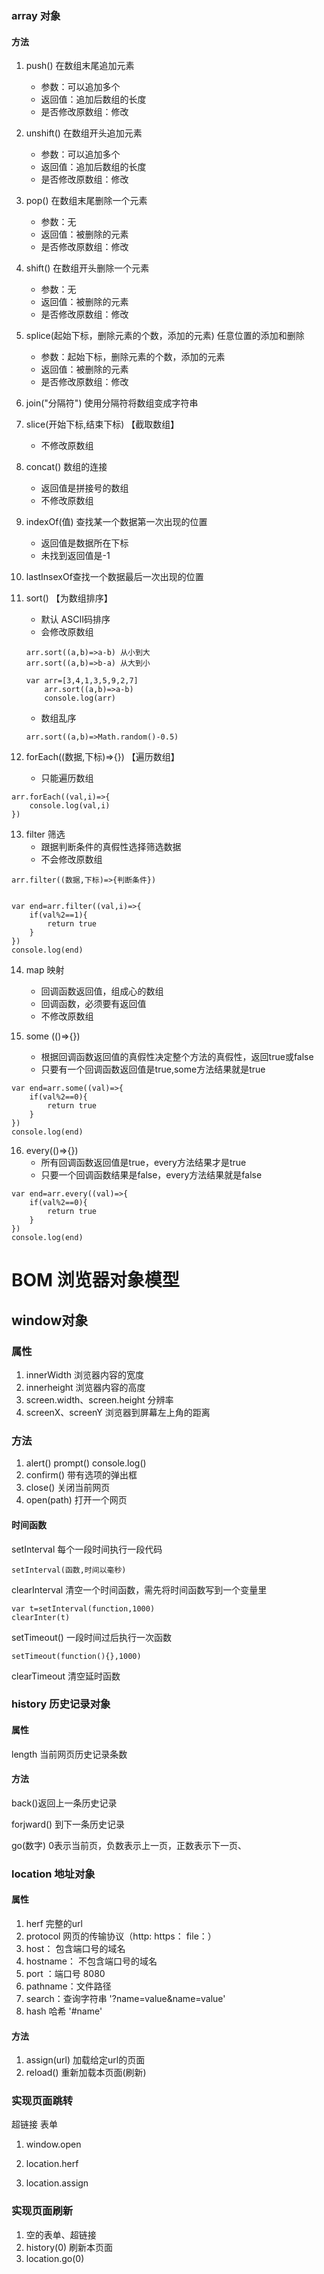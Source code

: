 ### array 对象
#### 方法
1. push()  在数组末尾追加元素
    * 参数：可以追加多个
    * 返回值：追加后数组的长度
    * 是否修改原数组：修改
2. unshift() 在数组开头追加元素
    * 参数：可以追加多个
    * 返回值：追加后数组的长度
    * 是否修改原数组：修改
3. pop() 在数组末尾删除一个元素
    * 参数：无
    * 返回值：被删除的元素
    * 是否修改原数组：修改
4. shift() 在数组开头删除一个元素
    * 参数：无
    * 返回值：被删除的元素
    * 是否修改原数组：修改
5. splice(起始下标，删除元素的个数，添加的元素) 任意位置的添加和删除
    * 参数：起始下标，删除元素的个数，添加的元素
    * 返回值：被删除的元素
    * 是否修改原数组：修改
6. join("分隔符") 使用分隔符将数组变成字符串
7. slice(开始下标,结束下标) 【截取数组】
    * 不修改原数组
8. concat() 数组的连接
    * 返回值是拼接号的数组
    * 不修改原数组
9. indexOf(值) 查找某一个数据第一次出现的位置
    * 返回值是数据所在下标
    * 未找到返回值是-1
10. lastInsexOf查找一个数据最后一次出现的位置
11. sort() 【为数组排序】
    * 默认 ASCII码排序
    * 会修改原数组

    ```
    arr.sort((a,b)=>a-b) 从小到大
    arr.sort((a,b)=>b-a) 从大到小
    ```
    ```
    var arr=[3,4,1,3,5,9,2,7]
        arr.sort((a,b)=>a-b)
        console.log(arr)
    ```
    * 数组乱序
    
    `arr.sort((a,b)=>Math.random()-0.5)`
    
12. forEach((数据,下标)=>{})  【遍历数组】
    * 只能遍历数组

```
arr.forEach((val,i)=>{
    console.log(val,i)
})
```

13. filter 筛选
    * 跟据判断条件的真假性选择筛选数据
    * 不会修改原数组
```
arr.filter((数据,下标)=>{判断条件})


var end=arr.filter((val,i)=>{
    if(val%2==1){
        return true
    }
})
console.log(end)
```

14. map 映射
    * 回调函数返回值，组成心的数组
    * 回调函数，必须要有返回值
    * 不修改原数组

15. some (()=>{})
    * 根据回调函数返回值的真假性决定整个方法的真假性，返回true或false
    * 只要有一个回调函数返回值是true,some方法结果就是true
```
var end=arr.some((val)=>{
    if(val%2==0){
        return true
    }
})
console.log(end)
```
16. every(()=>{})
    * 所有回调函数返回值是true，every方法结果才是true
    * 只要一个回调函数结果是false，every方法结果就是false
```
var end=arr.every((val)=>{
    if(val%2==0){
        return true
    }
})
console.log(end)
```




# BOM 浏览器对象模型
## window对象
### 属性
1. innerWidth 浏览器内容的宽度
2. innerheight 浏览器内容的高度
3. screen.width、screen.height   分辨率
4. screenX、screenY 浏览器到屏幕左上角的距离

### 方法
1. alert() prompt() console.log()
2. confirm() 带有选项的弹出框
3. close() 关闭当前网页
4. open(path) 打开一个网页


#### 时间函数
setInterval  每个一段时间执行一段代码
```
setInterval(函数,时间以毫秒)
```
clearInterval 清空一个时间函数，需先将时间函数写到一个变量里
```
var t=setInterval(function,1000)
clearInter(t)
```

setTimeout() 一段时间过后执行一次函数
```
setTimeout(function(){},1000)
```
clearTimeout 清空延时函数

### history 历史记录对象
#### 属性

length 当前网页历史记录条数

#### 方法
back()返回上一条历史记录

forjward() 到下一条历史记录

go(数字) 0表示当前页，负数表示上一页，正数表示下一页、

### location 地址对象
#### 属性
1. herf  完整的url
2. protocol  网页的传输协议（http: https： file：）
3. host： 包含端口号的域名
4. hostname： 不包含端口号的域名
5. port ：端口号  8080
6. pathname：文件路径
7. search：查询字符串 '?name=value&name=value'
8. hash  哈希 '#name'

#### 方法
1. assign(url) 加载给定url的页面
2. reload() 重新加载本页面(刷新)


### 实现页面跳转
超链接 表单

1. window.open

2. location.herf

3. location.assign


### 实现页面刷新
1. 空的表单、超链接
2. history(0) 刷新本页面
3. location.go(0)


